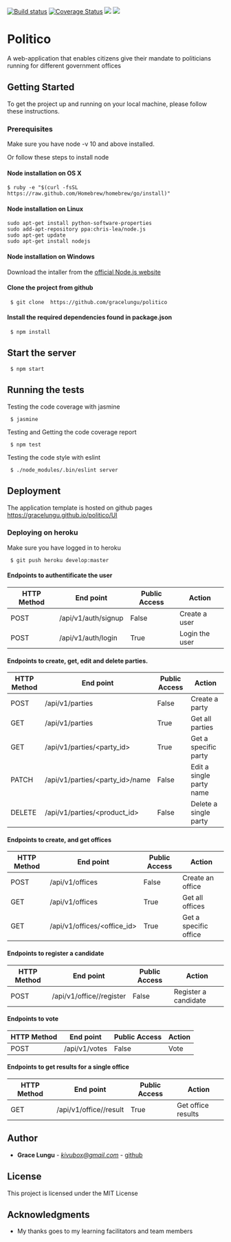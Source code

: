 <p> <a href='https://travis-ci.com/gracelungu/politico'><img src='https://travis-ci.com/gracelungu/politico.svg?branch=develop' alt='Build status' /></a>   <a href='https://coveralls.io/github/gracelungu/politico?branch=develop'><img src='https://coveralls.io/repos/github/gracelungu/politico/badge.svg?branch=develop&kill_cache=1' alt='Coverage Status' /></a>   <a href="https://codeclimate.com/github/gracelungu/politico/maintainability"><img src="https://api.codeclimate.com/v1/badges/34cfd0c34cd614c8481e/maintainability" /></a>   <a href="https://codeclimate.com/github/gracelungu/politico/test_coverage"><img src="https://api.codeclimate.com/v1/badges/34cfd0c34cd614c8481e/test_coverage" /></a></p>

# Politico

A web-application that enables citizens give their mandate to politicians running for different government offices

## Getting Started

To get the project up and running on your local machine, please follow these instructions.

### Prerequisites

Make sure you have node -v 10 and above installed.

Or follow these steps to install node

#### Node installation on OS X
    $ ruby -e "$(curl -fsSL https://raw.github.com/Homebrew/homebrew/go/install)"

#### Node installation on Linux

    sudo apt-get install python-software-properties
    sudo add-apt-repository ppa:chris-lea/node.js
    sudo apt-get update
    sudo apt-get install nodejs

#### Node installation on Windows

Download the intaller from the [official Node.js website](http://nodejs.org/) 

#### Clone the project from github

```
 $ git clone  https://github.com/gracelungu/politico
```
#### Install the required dependencies found in package.json

```
 $ npm install
```

## Start the server

```
 $ npm start
```

## Running the tests

Testing the code coverage with jasmine 
```
 $ jasmine
```
Testing and Getting the code coverage report 
```
 $ npm test
```
Testing the code style with eslint
```
 $ ./node_modules/.bin/eslint server
```
## Deployment

The application template is hosted on github pages
<a href="https://gracelungu.github.io/politico/UI">https://gracelungu.github.io/politico/UI</a>

### Deploying on heroku
Make sure you have logged in to heroku
```
 $ git push heroku develop:master
```

#### Endpoints to authentificate the user
HTTP Method|End point | Public Access|Action
-----------|----------|--------------|------
POST | /api/v1/auth/signup | False | Create a user
POST | /api/v1/auth/login | True | Login the user

#### Endpoints to create, get, edit and delete parties.
HTTP Method|End point | Public Access|Action
-----------|----------|--------------|------
POST | /api/v1/parties | False | Create a party
GET | /api/v1/parties | True | Get all parties
GET | /api/v1/parties/<party_id> | True | Get a specific party
PATCH | /api/v1/parties/<party_id>/name | False | Edit a single party name
DELETE | /api/v1/parties/<product_id> | False | Delete a single party

#### Endpoints to create, and get offices
HTTP Method|End point | Public Access|Action
-----------|----------|--------------|------
POST | /api/v1/offices | False | Create an office
GET | /api/v1/offices | True | Get all offices
GET | /api/v1/offices/<office_id> | True | Get a specific office

#### Endpoints to register a candidate
HTTP Method|End point | Public Access|Action
-----------|----------|--------------|------
POST | /api/v1/office/<office-id>/register | False | Register a candidate

#### Endpoints to vote
HTTP Method|End point | Public Access|Action
-----------|----------|--------------|------
POST | /api/v1/votes | False | Vote

#### Endpoints to get results for a single office
HTTP Method|End point | Public Access|Action
-----------|----------|--------------|------
GET | /api/v1/office/<office-id>/result | True | Get office results

## Author

* **Grace Lungu** - *kivubox@gmail.com* - [github](https://github.com/gracelungu)

## License

This project is licensed under the MIT License 

## Acknowledgments

* My thanks goes to my learning facilitators and team members
